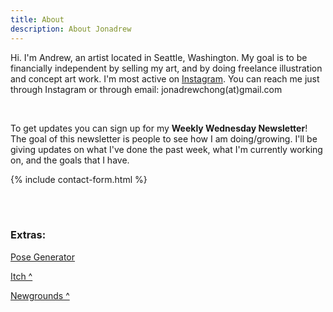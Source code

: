 ```yaml
---
title: About
description: About Jonadrew
---
```


Hi. I'm Andrew, an artist located in Seattle, Washington. My goal is to be financially independent by selling my art, and by doing freelance illustration and concept art work. I'm most active on [Instagram](https://www.instagram.com/jonadrew_/). You can reach me just through Instagram or through email: jonadrewchong(at)gmail.com

<br />

To get updates you can sign up for my **Weekly Wednesday Newsletter**! The goal of this newsletter is people to see how I am doing/growing. I'll be giving updates on what I've done the past week, what I'm currently working on, and the goals that I have.

{% include contact-form.html %}


<br />
<br />

### Extras:


[Pose Generator](../pose/)

[Itch ^](https://jonadrew.itch.io/) 

[Newgrounds ^](https://jonadrew.newgrounds.com)
 
  <!-- but I also have a gallery up on 
 [Daily Paint Works](https://www.dailypaintworks.com/Artists/-jonadrew-13091) for most of 
 my oil paintings -->


<br />
<br />

